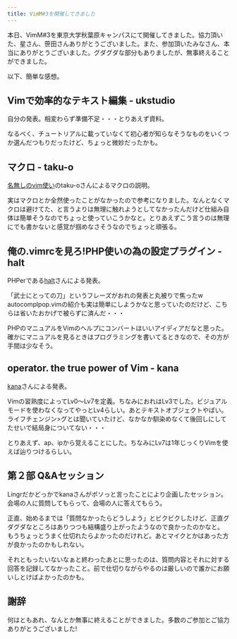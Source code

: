 ```yaml
---
title: VimM#3を開催してきました
---
```

﻿﻿﻿﻿﻿﻿﻿﻿﻿本日、VimM#3を東京大学秋葉原キャンパスにて開催してきました。協力頂いた、星さん、笹田さんありがとうございました。また、参加頂いたみなさん、本当にありがとうございました。グダグダな部分もありましたが、無事終えることができました。

以下、簡単な感想。

<h2>Vimで効率的なテキスト編集 - ukstudio</h2>
自分の発表。相変わらず準備不足・・・とりあえず資料。


なるべく、チュートリアルに載っていなくて初心者が知らなそうなものをいくつか選んだつもりだったけど、ちょっと微妙だったかも。

<h2>マクロ - taku-o</h2>
<a href="http://nanasi.jp/">名無しのvim使い</a>のtaku-oさんによるマクロの説明。

実はマクロとか全然使ったことがなかったので参考になりました。なんとなくマクロは避けてた、と言うよりは無理に触れようとしてなかったんだけど仕組み自体は簡単そうなのでちょっと使っていこうかなと。とりあえずこう言うのは無理にでも書かないと感覚が掴めなさそうなのでちょっと頑張る。

<h2>俺の.vimrcを見ろ!PHP使いの為の設定プラグイン - halt</h2>
PHPerである<a href="http://project-p.jp/halt/">halt</a>さんによる発表。

「武士にとっての刀」というフレーズがおれの発表と丸被りで焦ったw autocomplpop.vimの紹介も実は簡単にしようかなと思っていたのだけど、こちらは省いたおかげで被らずに済んだ・・・

PHPのマニュアルをVimのヘルプにコンバートはいいアイディアだなと思った。確かにマニュアルを見るときはプログラミングを書いてるときなので、その方が手間は少なそう。
<h2>operator. the true power of Vim - kana</h2>
<a href="http://whileimautomaton.net/">kana</a>さんによる発表。

Vimの習熟度によってLv0〜Lv7を定義。ちなみにおれはLv3でした。ビジュアルモードを使わなくなってやっとLv4らしい。あとテキストオブジェクトやばい。ライフチェンジン>グとは聞いていたけど、なかなか馴染めなくて後回しにしてたせいで結局身についてない・・・

とりあえず、ap、ipから覚えることにした。ちなみにLv7は1年じっくりVimを使えば辿りつけるらしい。

<h2>第２部 Q&Aセッション</h2>
Lingrだかどっかでkanaさんがボソっと言ったことにより企画したセッション。会場の人に質問してもらって、会場の人に答えてもらう。

正直、始めるまでは「質問なかったらどうしよう」とビクビクしたけど、正直グダグダなところはありつつも結構盛り上がったようなので良かったのかなと。もうちょっとうまく仕切れたらよかったのだけれど。あとマイクとかはあった方が良かったのかもしれない。

それともったいないなぁと終わったあとに思ったのは、質問内容とそれに対する回答を記録してなかったこと。前で仕切りながらやるのは厳しいので誰かにお願いしとけばよかったのかも。


<h2>謝辞</h2>
何はともあれ、なんとか無事に終えることができました。多数のご参加とご協力ありがとうございました!
